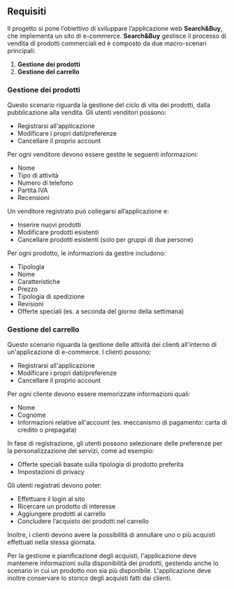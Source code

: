 ## Requisiti

Il progetto si pone l’obiettivo di sviluppare l’applicazione web **Search&Buy**, che implementa un sito di e-commerce. **Search&Buy** gestisce il processo di vendita di prodotti commerciali ed è composto da due macro-scenari principali:

1. **Gestione dei prodotti**
2. **Gestione del carrello**

### Gestione dei prodotti

Questo scenario riguarda la gestione del ciclo di vita dei prodotti, dalla pubblicazione alla vendita. Gli utenti venditori possono:

- Registrarsi all'applicazione
- Modificare i propri dati/preferenze
- Cancellare il proprio account

Per ogni venditore devono essere gestite le seguenti informazioni:

- Nome
- Tipo di attività
- Numero di telefono
- Partita IVA
- Recensioni

Un venditore registrato può collegarsi all’applicazione e:

- Inserire nuovi prodotti
- Modificare prodotti esistenti
- Cancellare prodotti esistenti (solo per gruppi di due persone)

Per ogni prodotto, le informazioni da gestire includono:

- Tipologia
- Nome
- Caratteristiche
- Prezzo
- Tipologia di spedizione
- Revisioni
- Offerte speciali (es. a seconda del giorno della settimana)

### Gestione del carrello

Questo scenario riguarda la gestione delle attività dei clienti all'interno di un'applicazione di e-commerce. I clienti  possono:

- Registrarsi all'applicazione
- Modificare i propri dati/preferenze
- Cancellare il proprio account

Per ogni cliente devono essere memorizzate informazioni quali:

- Nome
- Cognome
- Informazioni relative all'account (es. meccanismo di pagamento: carta di credito o prepagata)

In fase di registrazione, gli utenti possono selezionare delle preferenze per la personalizzazione dei servizi, come ad esempio:

- Offerte speciali basate sulla tipologia di prodotto preferita
- Impostazioni di privacy

Gli utenti registrati devono poter:

- Effettuare il login al sito
- Ricercare un prodotto di interesse
- Aggiungere prodotti al carrello
- Concludere l’acquisto dei prodotti nel carrello

Inoltre, i clienti devono avere la possibilità di annullare uno o più acquisti effettuati nella stessa giornata.

Per la gestione e pianificazione degli acquisti, l'applicazione deve mantenere informazioni sulla disponibilità dei prodotti, gestendo anche lo scenario in cui un prodotto non sia più disponibile. L'applicazione deve inoltre conservare lo storico degli acquisti fatti dai clienti.
